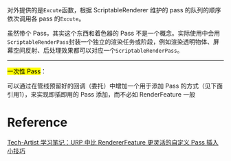 对外提供的是`Excute`函数，根据 ScriptableRenderer 维护的 pass 的队列的顺序依次调用各 pass 的`Excute`。

虽然带个 Pass，其实这个东西和着色器的 Pass 不是一个概念。实际使用中会用`ScriptableRenderPass`封装一个独立的渲染任务或阶段，例如渲染透明物体、屏幕空间反射、后处理效果都可以对应一个`ScriptableRenderPass`。

---

<mark>一次性 Pass</mark>：

可以通过在管线预留好的回调（委托）中增加一个用于添加 Pass 的方式（见下面引用1），来实现即插即用的 Pass 添加，而不必如 RenderFeature 一般
# Reference
[Tech-Artist 学习笔记：URP 中比 RendererFeature 更灵活的自定义 Pass 插入小技巧](https://zhuanlan.zhihu.com/p/550948454)